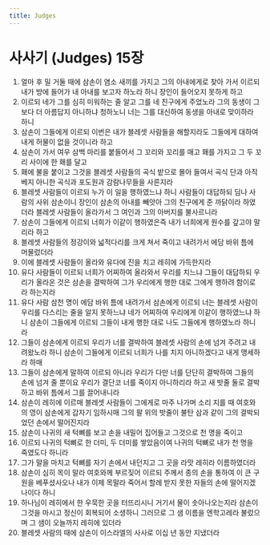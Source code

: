```yaml
---
title: Judges
---
```


# 사사기 (Judges) 15장
1. 얼마 후 밀 거둘 때에 삼손이 염소 새끼를 가지고 그의 아내에게로 찾아 가서 이르되 내가 방에 들어가 내 아내를 보고자 하노라 하니 장인이 들어오지 못하게 하고
1. 이르되 네가 그를 심히 미워하는 줄 알고 그를 네 친구에게 주었노라 그의 동생이 그보다 더 아름답지 아니하냐 청하노니 너는 그를 대신하여 동생을 아내로 맞이하라 하니
1. 삼손이 그들에게 이르되 이번은 내가 블레셋 사람들을 해할지라도 그들에게 대하여 내게 허물이 없을 것이니라 하고
1. 삼손이 가서 여우 삼백 마리를 붙들어서 그 꼬리와 꼬리를 매고 홰를 가지고 그 두 꼬리 사이에 한 홰를 달고
1. 홰에 불을 붙이고 그것을 블레셋 사람들의 곡식 밭으로 몰아 들여서 곡식 단과 아직 베지 아니한 곡식과 포도원과 감람나무들을 사른지라
1. 블레셋 사람들이 이르되 누가 이 일을 행하였느냐 하니 사람들이 대답하되 딤나 사람의 사위 삼손이니 장인이 삼손의 아내를 빼앗아 그의 친구에게 준 까닭이라 하였더라 블레셋 사람들이 올라가서 그 여인과 그의 아버지를 불사르니라
1. 삼손이 그들에게 이르되 너희가 이같이 행하였은즉 내가 너희에게 원수를 갚고야 말리라 하고
1. 블레셋 사람들의 정강이와 넓적다리를 크게 쳐서 죽이고 내려가서 에담 바위 틈에 머물렀더라
1. 이에 블레셋 사람들이 올라와 유다에 진을 치고 레히에 가득한지라
1. 유다 사람들이 이르되 너희가 어찌하여 올라와서 우리를 치느냐 그들이 대답하되 우리가 올라온 것은 삼손을 결박하여 그가 우리에게 행한 대로 그에게 행하려 함이로라 하는지라
1. 유다 사람 삼천 명이 에담 바위 틈에 내려가서 삼손에게 이르되 너는 블레셋 사람이 우리를 다스리는 줄을 알지 못하느냐 네가 어찌하여 우리에게 이같이 행하였느냐 하니 삼손이 그들에게 이르되 그들이 내게 행한 대로 나도 그들에게 행하였노라 하니라
1. 그들이 삼손에게 이르되 우리가 너를 결박하여 블레셋 사람의 손에 넘겨 주려고 내려왔노라 하니 삼손이 그들에게 이르되 너희가 나를 치지 아니하겠다고 내게 맹세하라 하매
1. 그들이 삼손에게 말하여 이르되 아니라 우리가 다만 너를 단단히 결박하여 그들의 손에 넘겨 줄 뿐이요 우리가 결단코 너를 죽이지 아니하리라 하고 새 밧줄 둘로 결박하고 바위 틈에서 그를 끌어내니라
1. 삼손이 레히에 이르매 블레셋 사람들이 그에게로 마주 나가며 소리 지를 때 여호와의 영이 삼손에게 갑자기 임하시매 그의 팔 위의 밧줄이 불탄 삼과 같이 그의 결박되었던 손에서 떨어진지라
1. 삼손이 나귀의 새 턱뼈를 보고 손을 내밀어 집어들고 그것으로 천 명을 죽이고
1. 이르되 나귀의 턱뼈로 한 더미, 두 더미를 쌓았음이여 나귀의 턱뼈로 내가 천 명을 죽였도다 하니라
1. 그가 말을 마치고 턱뼈를 자기 손에서 내던지고 그 곳을 라맛 레히라 이름하였더라
1. 삼손이 심히 목이 말라 여호와께 부르짖어 이르되 주께서 종의 손을 통하여 이 큰 구원을 베푸셨사오나 내가 이제 목말라 죽어서 할례 받지 못한 자들의 손에 떨어지겠나이다 하니
1. 하나님이 레히에서 한 우묵한 곳을 터뜨리시니 거기서 물이 솟아나오는지라 삼손이 그것을 마시고 정신이 회복되어 소생하니 그러므로 그 샘 이름을 엔학고레라 불렀으며 그 샘이 오늘까지 레히에 있더라
1. 블레셋 사람의 때에 삼손이 이스라엘의 사사로 이십 년 동안 지냈더라